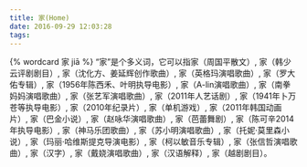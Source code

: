 ```yaml
---
title: 家(Home)
date: 2016-09-29 12:03:28
tags:
---
```

{% wordcard 家 jiā %}
“家”是个多义词，它可以指家（周国平散文）, 家（韩少云评剧剧目）, 家（沈化方、姜延辉创作歌曲）, 家（英格玛演唱歌曲）, 家（罗大佑专辑）, 家（1956年陈西禾、叶明执导电影）, 家（A-lin演唱歌曲）, 家（南拳妈妈演唱歌曲）, 家（张艺军演唱歌曲）, 家（2011年人艺话剧）, 家（1941年卜万苍等执导电影）, 家（2010年纪录片）, 家（单机游戏）, 家（2011年韩国动画片）, 家（巴金小说）, 家（赵咏华演唱歌曲）, 家（芭蕾舞剧）, 家（陈可辛2014年执导电影）, 家（神马乐团歌曲）, 家（苏小明演唱歌曲）, 家（托妮·莫里森小说）, 家（玛丽·哈维斯提克导演电影）, 家（柯以敏音乐专辑）, 家（张信哲演唱歌曲）, 家（汉字）, 家（戴娆演唱歌曲）, 家（汉语解释）, 家（越剧剧目）。
